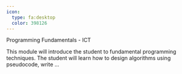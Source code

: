 ```yaml
---
icon:
  type: fa:desktop
  color: 398126
---
```

Programming Fundamentals - ICT

This module will introduce the student to fundamental programming techniques. The student will learn how to design algorithms using pseudocode, write  ... 
